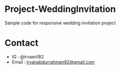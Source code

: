 # Project-WeddingInvitation
Sample code for responsive wedding invitation project

# Contact
- IG : @irvaen182
- Email : irvanabdurrahman92@gmail.com
